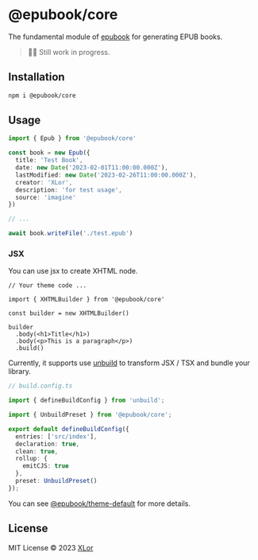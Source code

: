 # @epubook/core

The fundamental module of [epubook](https://github.com/yjl9903/epubook) for generating EPUB books.

> 👷‍♂️ Still work in progress.

## Installation

```bash
npm i @epubook/core
```

## Usage

```ts
import { Epub } from '@epubook/core'

const book = new Epub({
  title: 'Test Book',
  date: new Date('2023-02-01T11:00:00.000Z'),
  lastModified: new Date('2023-02-26T11:00:00.000Z'),
  creator: 'XLor',
  description: 'for test usage',
  source: 'imagine'
})

// ...

await book.writeFile('./test.epub')
```

### JSX

You can use jsx to create XHTML node.

```tsx
// Your theme code ...

import { XHTMLBuilder } from '@epubook/core'

const builder = new XHTMLBuilder()

builder
  .body(<h1>Title</h1>)
  .body(<p>This is a paragraph</p>)
  .build()
```

Currently, it supports use [unbuild](https://github.com/unjs/unbuild) to transform JSX / TSX and bundle your library.

```ts
// build.config.ts

import { defineBuildConfig } from 'unbuild';

import { UnbuildPreset } from '@epubook/core';

export default defineBuildConfig({
  entries: ['src/index'],
  declaration: true,
  clean: true,
  rollup: {
    emitCJS: true
  },
  preset: UnbuildPreset()
});
```

You can see [@epubook/theme-default](https://github.com/yjl9903/epubook/tree/main/packages/theme-default) for more details.

## License

MIT License © 2023 [XLor](https://github.com/yjl9903)
